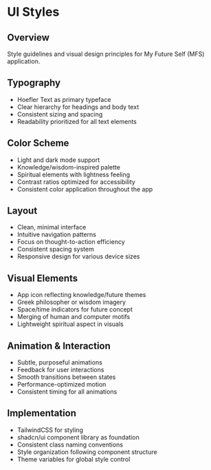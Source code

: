 # UI Styles

## Overview

Style guidelines and visual design principles for My Future Self (MFS) application.

## Typography

-   Hoefler Text as primary typeface
-   Clear hierarchy for headings and body text
-   Consistent sizing and spacing
-   Readability prioritized for all text elements

## Color Scheme

-   Light and dark mode support
-   Knowledge/wisdom-inspired palette
-   Spiritual elements with lightness feeling
-   Contrast ratios optimized for accessibility
-   Consistent color application throughout the app

## Layout

-   Clean, minimal interface
-   Intuitive navigation patterns
-   Focus on thought-to-action efficiency
-   Consistent spacing system
-   Responsive design for various device sizes

## Visual Elements

-   App icon reflecting knowledge/future themes
-   Greek philosopher or wisdom imagery
-   Space/time indicators for future concept
-   Merging of human and computer motifs
-   Lightweight spiritual aspect in visuals

## Animation & Interaction

-   Subtle, purposeful animations
-   Feedback for user interactions
-   Smooth transitions between states
-   Performance-optimized motion
-   Consistent timing for all animations

## Implementation

-   TailwindCSS for styling
-   shadcn/ui component library as foundation
-   Consistent class naming conventions
-   Style organization following component structure
-   Theme variables for global style control
